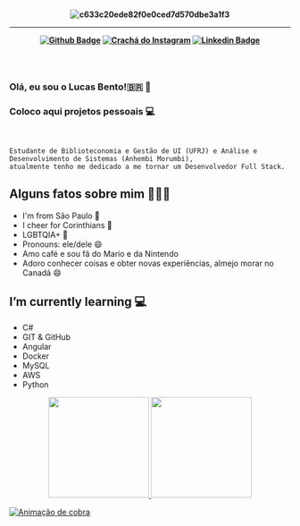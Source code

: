 <h4 align="center">
 
![ c633c20ede82f0e0ced7d570dbe3a1f3 ](https://user-images.githubusercontent.com/70382532/138322189-2db8df52-9dcb-40a0-88a8-c365466bd33d.gif)

 <hr>

[![ Github Badge ](https://img.shields.io/badge/-Facebook-blue?style=for-the-badge&logo=Facebook&logoColor=white&link=https://github.com/lucasbtomaz)](https://www.facebook.com/profile.php?id=100074174958021)
[![ Crachá do Instagram ](https://img.shields.io/badge/-instagram-red?style=for-the-badge&logo=instagram&logoColor=white&link=https://github.com/lucasbtomaz)](https://instagram.com/tomaz.lucass/)
[![ Linkedin Badge ](https://img.shields.io/badge/-Linkedin-blue?style=for-the-badge&logo=Linkedin&logoColor=white&link=https://github.com/lucasbtomaz)](https://www.linkedin.com/in/lucasbentotomaz)
</h4>

<h3 align="center"> <br>

### Olá, eu sou o Lucas Bento!🇧🇷 👋 
### Coloco aqui projetos pessoais 💻
   
<br>

</h3>
   
```
Estudante de Biblioteconomia e Gestão de UI (UFRJ) e Análise e Desenvolvimento de Sistemas (Anhembi Morumbi),
atualmente tenho me dedicado a me tornar um Desenvolvedor Full Stack.
```

##  Alguns fatos sobre mim 👨🏻‍💻
   
- I'm from São Paulo 🌇
- I cheer for Corinthians 🏴
- LGBTQIA+ 🌈
- Pronouns: ele/dele 😄
- Amo café e sou fã do Mario e da Nintendo
- Adoro conhecer coisas e obter novas experiências, almejo morar no Canadá 😄



## I’m currently learning 💻
  - C#
  - GIT & GitHub
  - Angular
  - Docker
  - MySQL
  - AWS
  - Python

   


<div align="center">
 <a href="https://github.com/lucasbtomaz">
 <img height="180em" src="https://github-readme-stats.vercel.app/api?username=lucasbtomaz&show_icons=true&theme=tokyonight&include_all_commits=true&count_private=true"/>
 <img height="180em" src="https://github-readme-stats.vercel.app/api/top-langs/?username=lucasbtomaz&layout=compact&langs_count=7&theme=tokyonight"/>
</div>
   
   ![ Animação de cobra ](https://github.com/lucasbtomaz/LucasBento-Olisantos/blob/output/github-contribution-grid-snake.svg)
    

